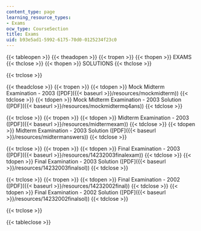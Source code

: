 ```yaml
---
content_type: page
learning_resource_types:
- Exams
ocw_type: CourseSection
title: Exams
uid: b93e5ad1-5992-6175-70d0-0125234f23c0
---
```


{{< tableopen >}}
{{< theadopen >}}
{{< tropen >}}
{{< thopen >}}
EXAMS
{{< thclose >}}
{{< thopen >}}
SOLUTIONS
{{< thclose >}}

{{< trclose >}}

{{< theadclose >}}
{{< tropen >}}
{{< tdopen >}}
Mock Midterm Examination - 2003 ([PDF]({{< baseurl >}}/resources/mockmidterm))
{{< tdclose >}}
{{< tdopen >}}
Mock Midterm Examination - 2003 Solution ([PDF]({{< baseurl >}}/resources/mockmidtermq4ans))
{{< tdclose >}}

{{< trclose >}}
{{< tropen >}}
{{< tdopen >}}
Midterm Examination - 2003 ([PDF]({{< baseurl >}}/resources/midtermexam))
{{< tdclose >}}
{{< tdopen >}}
Midterm Examination - 2003 Solution ([PDF]({{< baseurl >}}/resources/midtermanswers))
{{< tdclose >}}

{{< trclose >}}
{{< tropen >}}
{{< tdopen >}}
Final Examination - 2003 ([PDF]({{< baseurl >}}/resources/14232003finalexam))
{{< tdclose >}}
{{< tdopen >}}
Final Examination - 2003 Solution ([PDF]({{< baseurl >}}/resources/14232003finalsol))
{{< tdclose >}}

{{< trclose >}}
{{< tropen >}}
{{< tdopen >}}
Final Examination - 2002 ([PDF]({{< baseurl >}}/resources/14232002final))
{{< tdclose >}}
{{< tdopen >}}
Final Examination - 2002 Solution ([PDF]({{< baseurl >}}/resources/14232002finalsol))
{{< tdclose >}}

{{< trclose >}}

{{< tableclose >}}